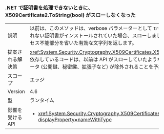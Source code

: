 ### <a name="x509certificate2tostringbool-does-not-throw-now-when-net-cannot-handle-the-certificate"></a>.NET で証明書を処理できないときに、X509Certificate2.ToString(bool) がスローしなくなった

|   |   |
|---|---|
|説明|以前は、このメソッドは、verbose パラメーターとして <code>true</code> が渡され、.NET Framework ではサポートされない証明書がインストールされていた場合、スローしました。 現在は、メソッドは成功し、証明書のアクセス不能部分を省いた有効な文字列を返します。|
|提案される解決策|<xref:System.Security.Cryptography.X509Certificates.X509Certificate2.ToString(System.Boolean)> に依存しているコードは、以前は API がスローしていたような場合には、返される文字列から一部の証明書データ (公開鍵、秘密鍵、拡張子など) が除外されることを予期するように更新する必要があります。|
|スコープ|エッジ|
|Version|4.6|
|型|ランタイム|
|影響を受ける API|<ul><li><xref:System.Security.Cryptography.X509Certificates.X509Certificate2.ToString(System.Boolean)?displayProperty=nameWithType></li></ul>|

